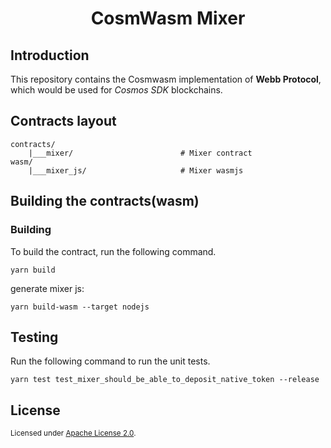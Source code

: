 <h1 align="center">CosmWasm Mixer</h1>

## Introduction

This repository contains the Cosmwasm implementation of **Webb Protocol**, which would be used for _Cosmos SDK_ blockchains.

## Contracts layout

```
contracts/
    |___mixer/                        # Mixer contract
wasm/
    |___mixer_js/                     # Mixer wasmjs
```

## Building the contracts(wasm)

### Building

To build the contract, run the following command.

```
yarn build
```

generate mixer js:

```
yarn build-wasm --target nodejs
```

## Testing

Run the following command to run the unit tests.

```
yarn test test_mixer_should_be_able_to_deposit_native_token --release
```

## License

<sup>
Licensed under <a href="LICENSE">Apache License 2.0</a>.
</sup>

<br/>

